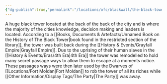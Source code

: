 ```yaml
---
{"dg-publish":true,"permalink":"/locations/ofc/blackwall/the-black-tower/","tags":["Discovered"],"updated":"2025-06-10T19:04:11.779+01:00"}
---
```


A huge black tower located at the back of the back of the city and is where the majority of the cities knowledge, decision making and leaders is located. According to a [[Books, Documents & Artefacts/Unnamed Book on the History of The Black Tower\|book found in the restricted section of the library]], the tower was built back during the [[History & Events/Grayfall Empire\|Grayfall Empire]]. Due to the uprising of their human slaves in the [[History & Events/Eras/4th Era\|4th Era]] the tower was remodelled to hold many secret passage ways to allow them to escape at a moments notice. These passages ways were then later used by the Dwarves of [[Locations/Fort Moldan\|Fort Moldan]] to rob the tower of all its riches while [[Other Information/Display Tags/The Party\|The Party]] was away.
